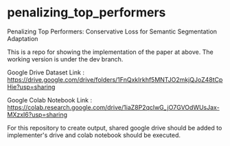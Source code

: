# penalizing_top_performers
Penalizing Top Performers: Conservative Loss for Semantic Segmentation Adaptation

This is a repo for showing the implementation of the paper at above. The working version is under the dev branch.

Google Drive Dataset Link : https://drive.google.com/drive/folders/1FnQxkIrkhf5MNTJO2mkjQJoZ48tCpHie?usp=sharing

Google Colab Notebook Link : https://colab.research.google.com/drive/1iaZ8P2qclwG_jO7GVOdWUsJax-MXzxI6?usp=sharing

For this repository to create output, shared google drive should be added to implementer's drive and colab notebook should be executed.

